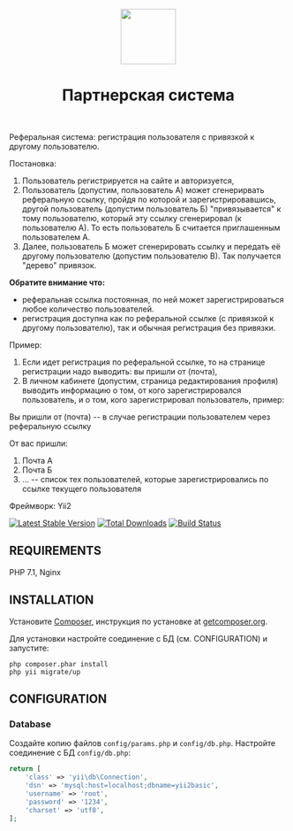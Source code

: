 <p align="center">
    <a href="https://github.com/yiisoft" target="_blank">
        <img src="https://avatars0.githubusercontent.com/u/993323" height="100px">
    </a>
    <h1 align="center">Партнерская система</h1>
    <br>
</p>

Реферальная система: регистрация пользователя с привязкой к другому пользователю.

Постановка:

   1. Пользователь регистрируется на сайте и авторизуется,
   2. Пользователь (допустим, пользователь А) может сгенерирвать реферальную ссылку, пройдя по которой и зарегистрировавшись, другой пользователь (допустим пользователь Б) "привязывается" к тому пользователю, который эту ссылку сгенерировал (к пользователю А). То есть пользователь Б считается приглашенным пользователем А.
   3. Далее, пользователь Б может сгенерировать ссылку и передать её другому пользователю (допустим пользователю В). Так получается "дерево" привязок.


 **Обратите внимание что:**
 - реферальная ссылка постоянная, по ней может зарегистрироваться любое количество пользователей.
 - регистрация доступна как по реферальной ссылке (с привязкой к другому пользователю), так и обычная регистрация без привязки.


Пример:

   1. Если идет регистрация по реферальной ссылке, то на странице регистрации надо выводить: вы пришли от (почта),
   2. В личном кабинете (допустим, страница редактирования профиля) выводить информацию о том, от кого зарегистрировался пользователь, и о том, кого зарегистрировал пользователь, пример:

Вы пришли от (почта) -- в случае регистрации пользователем через реферальную ссылку

От вас пришли:
1) Почта А
2) Почта Б
3) …
-- список тех пользователей, которые зарегистрировались по ссылке текущего пользователя


Фреймворк: Yii2 
 
[![Latest Stable Version](https://img.shields.io/packagist/v/yiisoft/yii2-app-basic.svg)](https://packagist.org/packages/yiisoft/yii2-app-basic)
[![Total Downloads](https://img.shields.io/packagist/dt/yiisoft/yii2-app-basic.svg)](https://packagist.org/packages/yiisoft/yii2-app-basic)
[![Build Status](https://travis-ci.org/yiisoft/yii2-app-basic.svg?branch=master)](https://travis-ci.org/yiisoft/yii2-app-basic)


REQUIREMENTS
------------

PHP 7.1, Nginx


INSTALLATION
------------


Установите [Composer](http://getcomposer.org/), инструкция по установке
at [getcomposer.org](http://getcomposer.org/doc/00-intro.md#installation-nix).

Для установки настройте соединение с БД (см. CONFIGURATION) и запустите:

~~~
php composer.phar install
php yii migrate/up
~~~

CONFIGURATION
-------------

### Database

Создайте копию файлов `config/params.php` и `config/db.php`. Настройте соединение с БД `config/db.php`:

```php
return [
    'class' => 'yii\db\Connection',
    'dsn' => 'mysql:host=localhost;dbname=yii2basic',
    'username' => 'root',
    'password' => '1234',
    'charset' => 'utf8',
];
```

